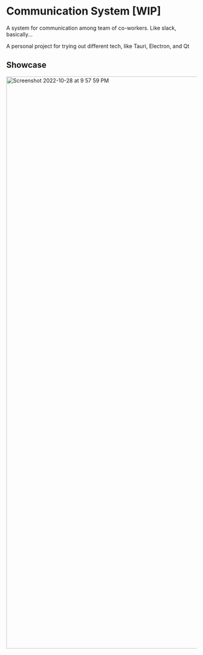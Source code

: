 # Communication System [WIP]

A system for communication among team of co-workers. Like slack, basically...

A personal project for trying out different tech, like Tauri, Electron, and Qt

## Showcase

<img width="1512" alt="Screenshot 2022-10-28 at 9 57 59 PM" src="https://user-images.githubusercontent.com/86842365/198628725-4829b958-b790-45d6-bb56-d0290851cb0e.png">
